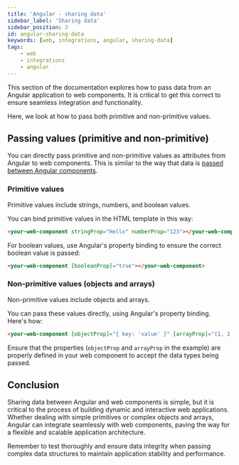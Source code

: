```yaml
---
title: 'Angular - sharing data'
sidebar_label: 'Sharing data'
sidebar_position: 3
id: angular-sharing-data
keywords: [web, integrations, angular, sharing-data]
tags:
    - web
    - integrations
    - angular
---
```

This section of the documentation explores how to pass data from an Angular application to web components. It is critical to get this correct to ensure seamless integration and functionality. 

Here, we look at how to pass both primitive and non-primitive values.

## Passing values (primitive and non-primitive)

You can directly pass primitive and non-primitive values as attributes from Angular to web components. This is similar to the way that data is [passed between Angular components](https://angular.dev/guide/components/inputs).

### Primitive values
Primitive values include strings, numbers, and boolean values. 

You can bind primitive values in the HTML template in this way:

```html
<your-web-component stringProp="Hello" numberProp="123"></your-web-component>
```

For boolean values, use Angular's property binding to ensure the correct boolean value is passed:

```html
<your-web-component [booleanProp]="true"></your-web-component>
```

### Non-primitive values (objects and arrays)
Non-primitive values include objects and arrays.

You can pass these values directly, using Angular's property binding. Here's how:

```html
<your-web-component [objectProp]="{ key: 'value' }" [arrayProp]="[1, 2, 3]"></your-web-component>
```

Ensure that the properties (`objectProp` and `arrayProp` in the example) are properly defined in your web component to accept the data types being passed.

## Conclusion

Sharing data between Angular and web components is simple, but it is critical to the process of building dynamic and interactive web applications. Whether dealing with simple primitives or complex objects and arrays, Angular can integrate seamlessly with web components, paving the way for a flexible and scalable application architecture.

Remember to test thoroughly and ensure data integrity when passing complex data structures to maintain application stability and performance.
